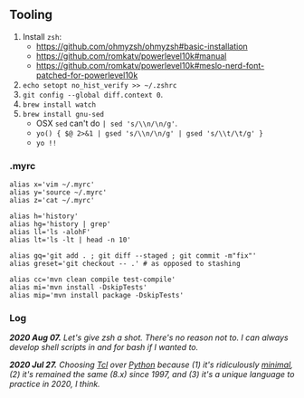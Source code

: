 ## Tooling

1. Install `zsh`:
    - https://github.com/ohmyzsh/ohmyzsh#basic-installation
    - https://github.com/romkatv/powerlevel10k#manual
    - https://github.com/romkatv/powerlevel10k#meslo-nerd-font-patched-for-powerlevel10k
1. `echo setopt no_hist_verify >> ~/.zshrc`
1. `git config --global diff.context 0`.
1. `brew install watch`
1. `brew install gnu-sed`
    - OSX `sed` can't do `| sed 's/\\n/\n/g'`.
    - `yo() { $@ 2>&1 | gsed 's/\\n/\n/g' | gsed 's/\\t/\t/g' }`
    - `yo !!`

### .myrc

    alias x='vim ~/.myrc'
    alias y='source ~/.myrc'
    alias z='cat ~/.myrc'
    
    alias h='history'
    alias hg='history | grep'
    alias ll='ls -alohF'
    alias lt='ls -lt | head -n 10'
    
    alias gq='git add . ; git diff --staged ; git commit -m"fix"'
    alias greset='git checkout -- .' # as opposed to stashing
    
    alias cc='mvn clean compile test-compile'
    alias mi='mvn install -DskipTests'
    alias mip='mvn install package -DskipTests'

### Log

_**2020 Aug 07.** Let's give zsh a shot. There's no reason not to. I can always develop shell scripts in and for bash if I wanted to._

_**2020 Jul 27.** Choosing [Tcl](https://en.wikipedia.org/wiki/Tcl) over [Python](https://en.wikipedia.org/wiki/Python_(programming_language)) because (1) it's ridiculously [minimal](https://www.tcl.tk/man/tcl8.6/TclCmd/contents.htm), (2) it's remained the same (8.x) since 1997, and (3) it's a unique language to practice in 2020, I think._
